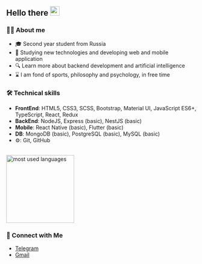 ## Hello there <img src="https://raw.githubusercontent.com/iampavangandhi/iampavangandhi/master/gifs/Hi.gif" width="25px">

### 👨‍💻 About me

* 🎓 Second year student from Russia
* 🧐 Studying new technologies and developing web and mobile application
* 🔍 Learn more about backend development and artificial intelligence
* ⌛ I am fond of sports, philosophy and psychology, in free time

### 🛠 Technical skills

- **FrontEnd**: HTML5, CSS3, SCSS, Bootstrap, Material UI, JavaScript ES6+, TypeScript, React, Redux
- **BackEnd**: NodeJS, Express (basic), NestJS (basic)
- **Mobile**: React Native (basic), Flutter (basic)
- **DB**: MongoDB (basic), PostgreSQL (basic), MySQL (basic)
- ⚙: Git, GitHub

<br/>

<a href="https://github.com/bndroll">
  <img height="180em" src="https://github-readme-stats.vercel.app/api/top-langs/?username=bndroll&langs_count=10&theme=tokyonight&layout=compact"  alt="most used languages"/>
</a>

### 🤝 Connect with Me

* <a href="https://t.me/bounderoll">Telegram</a>
* <a href="mailtro:bounderoll.23@gmail.com">Gmail</a>

